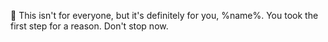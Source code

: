 🎯 This isn\'t for everyone, but it\'s definitely for you\, %name%\.
You took the first step for a reason\. Don\'t stop now\.